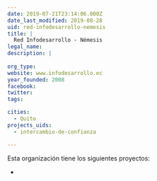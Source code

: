 ```yaml
---
date: 2019-07-21T23:14:06.000Z
date_last_modified: 2019-08-28
uid: red-infodesarrollo-nemesis
title: |
  Red Infodesarrollo - Némesis
legal_name: 
description: |
  
org_type: 
website: www.infodesarrollo.ec
year_founded: 2008
facebook: 
twitter: 
tags:

cities: 
  - Quito
projects_uids:
  - intercambio-de-confianza

---
```


Esta organización tiene los siguientes proyectos:

- [](/proyectos/intercambio-de-confianza)

